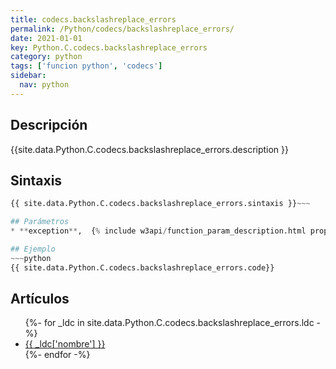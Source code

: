 ```yaml
---
title: codecs.backslashreplace_errors
permalink: /Python/codecs/backslashreplace_errors/
date: 2021-01-01
key: Python.C.codecs.backslashreplace_errors
category: python
tags: ['funcion python', 'codecs']
sidebar: 
  nav: python
---
```


## Descripción
{{site.data.Python.C.codecs.backslashreplace_errors.description }}

## Sintaxis
~~~python
{{ site.data.Python.C.codecs.backslashreplace_errors.sintaxis }}~~~

## Parámetros
* **exception**,  {% include w3api/function_param_description.html propiedad=site.data.Python.C.codecs.backslashreplace_errors valor="exception" %}

## Ejemplo
~~~python
{{ site.data.Python.C.codecs.backslashreplace_errors.code}}
~~~

## Artículos
<ul>
{%- for _ldc in site.data.Python.C.codecs.backslashreplace_errors.ldc -%}
   <li>
       <a href="{{_ldc['url'] }}">{{ _ldc['nombre'] }}</a>
   </li>
{%- endfor -%}
</ul>
